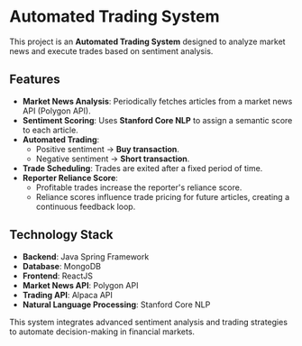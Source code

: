 # Automated Trading System

This project is an **Automated Trading System** designed to analyze market news and execute trades based on sentiment analysis.

## Features

- **Market News Analysis**: Periodically fetches articles from a market news API (Polygon API).
- **Sentiment Scoring**: Uses **Stanford Core NLP** to assign a semantic score to each article.
- **Automated Trading**:
    - Positive sentiment → **Buy transaction**.
    - Negative sentiment → **Short transaction**.
- **Trade Scheduling**: Trades are exited after a fixed period of time.
- **Reporter Reliance Score**:
    - Profitable trades increase the reporter's reliance score.
    - Reliance scores influence trade pricing for future articles, creating a continuous feedback loop.

## Technology Stack

- **Backend**: Java Spring Framework
- **Database**: MongoDB
- **Frontend**: ReactJS
- **Market News API**: Polygon API
- **Trading API**: Alpaca API
- **Natural Language Processing**: Stanford Core NLP

This system integrates advanced sentiment analysis and trading strategies to automate decision-making in financial markets.